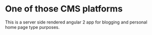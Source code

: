 # One of those CMS platforms

This is a server side rendered angular 2 app for blogging and personal home page type purposes.
